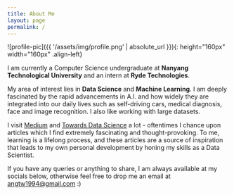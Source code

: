 ```yaml
---
title: About Me
layout: page
permalink: /
---
```

![profile-pic]({{ '/assets/img/profile.png' | absolute_url }}){: height="160px" width="160px" .align-left}

I am currently a Computer Science undergraduate at **Nanyang Technological University** and an intern at **Ryde Technologies**. 

My area of interest lies in **Data Science** and **Machine Learning**. I am deeply fascinated by the rapid advancements in A.I. and how widely they are integrated into our daily lives such as self-driving cars, medical diagnosis, face and image recognition. I also like working with large datasets.

I visit [Medium](https://medium.com) and [Towards Data Science](https://towardsdatascience.com/data-science/home) a lot - oftentimes I chance upon articles which I find extremely fascinating and thought-provoking. To me, learning is a lifelong process, and these articles are a source of inspiration that leads to my own personal development by honing my skills as a Data Scientist.

If you have any queries or anything to share, I am always available at my socials below, otherwise feel free to drop me an email at <angtw1994@gmail.com> :)